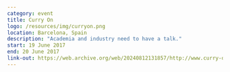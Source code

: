 ```yaml
---
category: event
title: Curry On
logo: /resources/img/curryon.png
location: Barcelona, Spain
description: "Academia and industry need to have a talk."
start: 19 June 2017
end: 20 June 2017
link-out: https://web.archive.org/web/20240812131857/http://www.curry-on.org/2017/
---
```

